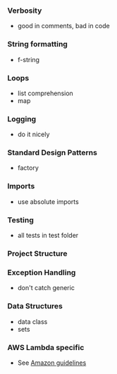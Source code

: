 
### Verbosity
* good in comments, bad in code

### String formatting
* f-string

### Loops
* list comprehension
* map

### Logging
* do it nicely

### Standard Design Patterns
* factory

### Imports
* use absolute imports

### Testing
* all tests in test folder

### Project Structure

### Exception Handling
* don't catch generic

### Data Structures        
* data class
* sets    

### AWS Lambda specific
* See [Amazon guidelines](https://docs.aws.amazon.com/lambda/latest/dg/best-practices.html)